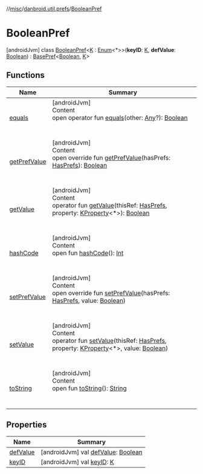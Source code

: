 //[misc](../../index.md)/[danbroid.util.prefs](../index.md)/[BooleanPref](index.md)



# BooleanPref  
 [androidJvm] class [BooleanPref](index.md)<[K](index.md) : [Enum](https://kotlinlang.org/api/latest/jvm/stdlib/kotlin/-enum/index.html)<*>>(**keyID**: [K](index.md), **defValue**: [Boolean](https://kotlinlang.org/api/latest/jvm/stdlib/kotlin/-boolean/index.html)) : [BasePref](../-base-pref/index.md)<[Boolean](https://kotlinlang.org/api/latest/jvm/stdlib/kotlin/-boolean/index.html), [K](index.md)>    


## Functions  
  
|  Name|  Summary| 
|---|---|
| <a name="kotlin/Any/equals/#kotlin.Any?/PointingToDeclaration/"></a>[equals](../../danbroid.util.resource/-resource-utils/index.md#%5Bkotlin%2FAny%2Fequals%2F%23kotlin.Any%3F%2FPointingToDeclaration%2F%5D%2FFunctions%2F89571729)| <a name="kotlin/Any/equals/#kotlin.Any?/PointingToDeclaration/"></a>[androidJvm]  <br>Content  <br>open operator fun [equals](../../danbroid.util.resource/-resource-utils/index.md#%5Bkotlin%2FAny%2Fequals%2F%23kotlin.Any%3F%2FPointingToDeclaration%2F%5D%2FFunctions%2F89571729)(other: [Any](https://kotlinlang.org/api/latest/jvm/stdlib/kotlin/-any/index.html)?): [Boolean](https://kotlinlang.org/api/latest/jvm/stdlib/kotlin/-boolean/index.html)  <br><br><br>
| <a name="danbroid.util.prefs/BooleanPref/getPrefValue/#danbroid.util.prefs.HasPrefs/PointingToDeclaration/"></a>[getPrefValue](get-pref-value.md)| <a name="danbroid.util.prefs/BooleanPref/getPrefValue/#danbroid.util.prefs.HasPrefs/PointingToDeclaration/"></a>[androidJvm]  <br>Content  <br>open override fun [getPrefValue](get-pref-value.md)(hasPrefs: [HasPrefs](../-has-prefs/index.md)): [Boolean](https://kotlinlang.org/api/latest/jvm/stdlib/kotlin/-boolean/index.html)  <br><br><br>
| <a name="danbroid.util.prefs/BasePref/getValue/#danbroid.util.prefs.HasPrefs#kotlin.reflect.KProperty[*]/PointingToDeclaration/"></a>[getValue](../-base-pref/get-value.md)| <a name="danbroid.util.prefs/BasePref/getValue/#danbroid.util.prefs.HasPrefs#kotlin.reflect.KProperty[*]/PointingToDeclaration/"></a>[androidJvm]  <br>Content  <br>operator fun [getValue](../-base-pref/get-value.md)(thisRef: [HasPrefs](../-has-prefs/index.md), property: [KProperty](https://kotlinlang.org/api/latest/jvm/stdlib/kotlin.reflect/-k-property/index.html)<*>): [Boolean](https://kotlinlang.org/api/latest/jvm/stdlib/kotlin/-boolean/index.html)  <br><br><br>
| <a name="kotlin/Any/hashCode/#/PointingToDeclaration/"></a>[hashCode](../../danbroid.util.resource/-resource-utils/index.md#%5Bkotlin%2FAny%2FhashCode%2F%23%2FPointingToDeclaration%2F%5D%2FFunctions%2F89571729)| <a name="kotlin/Any/hashCode/#/PointingToDeclaration/"></a>[androidJvm]  <br>Content  <br>open fun [hashCode](../../danbroid.util.resource/-resource-utils/index.md#%5Bkotlin%2FAny%2FhashCode%2F%23%2FPointingToDeclaration%2F%5D%2FFunctions%2F89571729)(): [Int](https://kotlinlang.org/api/latest/jvm/stdlib/kotlin/-int/index.html)  <br><br><br>
| <a name="danbroid.util.prefs/BooleanPref/setPrefValue/#danbroid.util.prefs.HasPrefs#kotlin.Boolean/PointingToDeclaration/"></a>[setPrefValue](set-pref-value.md)| <a name="danbroid.util.prefs/BooleanPref/setPrefValue/#danbroid.util.prefs.HasPrefs#kotlin.Boolean/PointingToDeclaration/"></a>[androidJvm]  <br>Content  <br>open override fun [setPrefValue](set-pref-value.md)(hasPrefs: [HasPrefs](../-has-prefs/index.md), value: [Boolean](https://kotlinlang.org/api/latest/jvm/stdlib/kotlin/-boolean/index.html))  <br><br><br>
| <a name="danbroid.util.prefs/BasePref/setValue/#danbroid.util.prefs.HasPrefs#kotlin.reflect.KProperty[*]#kotlin.Boolean/PointingToDeclaration/"></a>[setValue](index.md#%5Bdanbroid.util.prefs%2FBasePref%2FsetValue%2F%23danbroid.util.prefs.HasPrefs%23kotlin.reflect.KProperty%5B*%5D%23kotlin.Boolean%2FPointingToDeclaration%2F%5D%2FFunctions%2F89571729)| <a name="danbroid.util.prefs/BasePref/setValue/#danbroid.util.prefs.HasPrefs#kotlin.reflect.KProperty[*]#kotlin.Boolean/PointingToDeclaration/"></a>[androidJvm]  <br>Content  <br>operator fun [setValue](index.md#%5Bdanbroid.util.prefs%2FBasePref%2FsetValue%2F%23danbroid.util.prefs.HasPrefs%23kotlin.reflect.KProperty%5B*%5D%23kotlin.Boolean%2FPointingToDeclaration%2F%5D%2FFunctions%2F89571729)(thisRef: [HasPrefs](../-has-prefs/index.md), property: [KProperty](https://kotlinlang.org/api/latest/jvm/stdlib/kotlin.reflect/-k-property/index.html)<*>, value: [Boolean](https://kotlinlang.org/api/latest/jvm/stdlib/kotlin/-boolean/index.html))  <br><br><br>
| <a name="kotlin/Any/toString/#/PointingToDeclaration/"></a>[toString](../../danbroid.util.resource/-resource-utils/index.md#%5Bkotlin%2FAny%2FtoString%2F%23%2FPointingToDeclaration%2F%5D%2FFunctions%2F89571729)| <a name="kotlin/Any/toString/#/PointingToDeclaration/"></a>[androidJvm]  <br>Content  <br>open fun [toString](../../danbroid.util.resource/-resource-utils/index.md#%5Bkotlin%2FAny%2FtoString%2F%23%2FPointingToDeclaration%2F%5D%2FFunctions%2F89571729)(): [String](https://kotlinlang.org/api/latest/jvm/stdlib/kotlin/-string/index.html)  <br><br><br>


## Properties  
  
|  Name|  Summary| 
|---|---|
| <a name="danbroid.util.prefs/BooleanPref/defValue/#/PointingToDeclaration/"></a>[defValue](def-value.md)| <a name="danbroid.util.prefs/BooleanPref/defValue/#/PointingToDeclaration/"></a> [androidJvm] val [defValue](def-value.md): [Boolean](https://kotlinlang.org/api/latest/jvm/stdlib/kotlin/-boolean/index.html)   <br>
| <a name="danbroid.util.prefs/BooleanPref/keyID/#/PointingToDeclaration/"></a>[keyID](key-i-d.md)| <a name="danbroid.util.prefs/BooleanPref/keyID/#/PointingToDeclaration/"></a> [androidJvm] val [keyID](key-i-d.md): [K](index.md)   <br>

